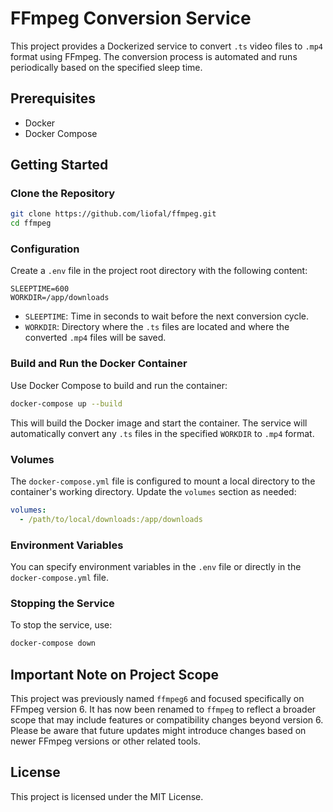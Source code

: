 # FFmpeg Conversion Service

This project provides a Dockerized service to convert `.ts` video files to `.mp4` format using FFmpeg. The conversion process is automated and runs periodically based on the specified sleep time.

## Prerequisites

- Docker
- Docker Compose

## Getting Started

### Clone the Repository

```sh
git clone https://github.com/liofal/ffmpeg.git
cd ffmpeg
```

### Configuration

Create a `.env` file in the project root directory with the following content:

```properties
SLEEPTIME=600
WORKDIR=/app/downloads
```

- `SLEEPTIME`: Time in seconds to wait before the next conversion cycle.
- `WORKDIR`: Directory where the `.ts` files are located and where the converted `.mp4` files will be saved.

### Build and Run the Docker Container

Use Docker Compose to build and run the container:

```sh
docker-compose up --build
```

This will build the Docker image and start the container. The service will automatically convert any `.ts` files in the specified `WORKDIR` to `.mp4` format.

### Volumes

The `docker-compose.yml` file is configured to mount a local directory to the container's working directory. Update the `volumes` section as needed:

```yaml
volumes:
  - /path/to/local/downloads:/app/downloads
```

### Environment Variables

You can specify environment variables in the `.env` file or directly in the `docker-compose.yml` file.

### Stopping the Service

To stop the service, use:

```sh
docker-compose down
```

## Important Note on Project Scope

This project was previously named `ffmpeg6` and focused specifically on FFmpeg version 6. It has now been renamed to `ffmpeg` to reflect a broader scope that may include features or compatibility changes beyond version 6. Please be aware that future updates might introduce changes based on newer FFmpeg versions or other related tools.

## License

This project is licensed under the MIT License.
